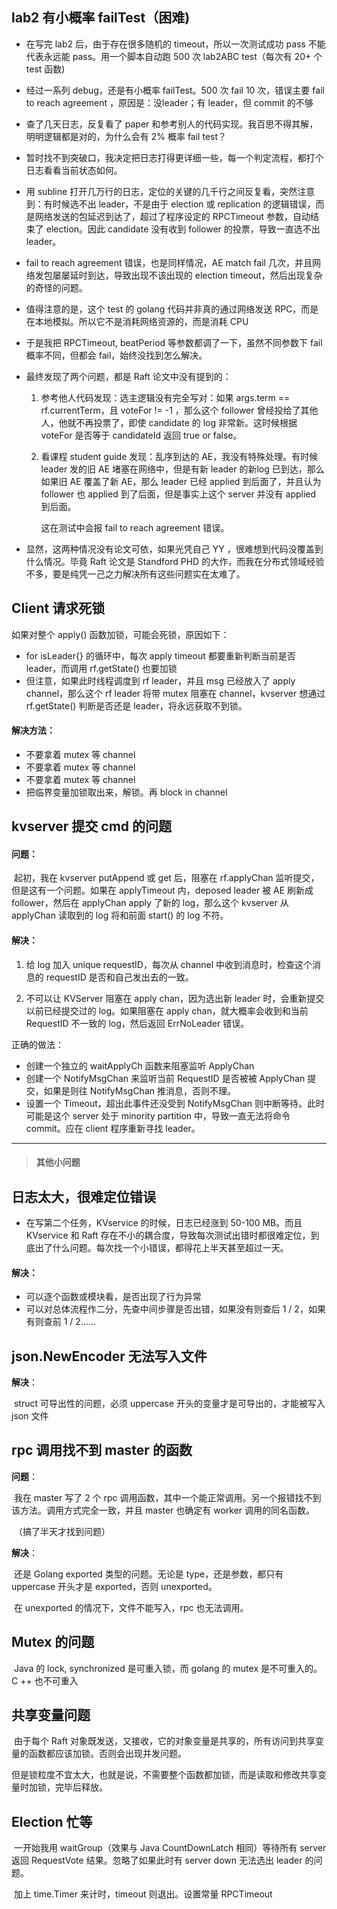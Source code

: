 

## lab2 有小概率 failTest（困难)

- 在写完 lab2 后，由于存在很多随机的 timeout，所以一次测试成功 pass 不能代表永远能 pass。用一个脚本自动跑 500 次 lab2ABC test（每次有 20+ 个 test 函数)

- 经过一系列 debug，还是有小概率 failTest。500 次 fail 10 次，错误主要 fail to reach agreement ，原因是：没leader；有 leader，但 commit 的不够

- 查了几天日志，反复看了 paper 和参考别人的代码实现。我百思不得其解，明明逻辑都是对的，为什么会有 2% 概率 fail test？

- 暂时找不到突破口，我决定把日志打得更详细一些，每一个判定流程，都打个日志看看当前状态如何。

- 用 subline 打开几万行的日志，定位的关键的几千行之间反复看，突然注意到：有时候选不出 leader，不是由于 election 或 replication 的逻辑错误，而是网络发送的包延迟到达了，超过了程序设定的 RPCTimeout 参数，自动结束了 election。因此 candidate 没有收到 follower 的投票，导致一直选不出 leader。

- fail to reach agreement 错误，也是同样情况，AE match fail 几次，并且网络发包屡屡延时到达，导致出现不该出现的 election timeout，然后出现复杂的奇怪的问题。

- 值得注意的是，这个 test 的 golang 代码并非真的通过网络发送 RPC，而是在本地模拟。所以它不是消耗网络资源的，而是消耗 CPU

- 于是我把 RPCTimeout, beatPeriod 等参数都调了一下，虽然不同参数下 fail 概率不同，但都会 fail，始终没找到怎么解决。

  

- 最终发现了两个问题，都是 Raft 论文中没有提到的：

  1. 参考他人代码发现：选主逻辑没有完全写对：如果 args.term == rf.currentTerm，且 voteFor != -1 ，那么这个 follower 曾经投给了其他人，他就不再投票了，即使 candidate 的 log 非常新。这时候根据 voteFor 是否等于 candidateId 返回 true or false。

  2. 看课程 student guide 发现：乱序到达的 AE，我没有特殊处理。有时候 leader 发的旧 AE 堵塞在网络中，但是有新 leader 的新log 已到达，那么如果旧 AE 覆盖了新 AE，那么 leader 已经 applied 到后面了，并且认为 follower 也 applied 到了后面，但是事实上这个 server 并没有 applied 到后面。

     这在测试中会报 fail to reach agreement 错误。

- 显然，这两种情况没有论文可依，如果光凭自己 YY ，很难想到代码没覆盖到什么情况。毕竟 Raft 论文是 Standford PHD 的大作，而我在分布式领域经验不多，要是纯凭一己之力解决所有这些问题实在太难了。

  





## Client 请求死锁

如果对整个 apply() 函数加锁，可能会死锁，原因如下：

- for isLeader{} 的循环中，每次 apply timeout 都要重新判断当前是否 leader，而调用 rf.getState() 也要加锁
- 但注意，如果此时线程调度到 rf leader，并且 msg 已经放入了 apply channel，那么这个 rf leader 将带 mutex 阻塞在 channel，kvserver 想通过 rf.getState() 判断是否还是 leader，将永远获取不到锁。

#### 解决方法：

* 不要拿着 mutex 等 channel
* 不要拿着 mutex 等 channel
* 不要拿着 mutex 等 channel
* 把临界变量加锁取出来，解锁。再 block in channel





## kvserver 提交 cmd 的问题

#### **问题**： 

​	起初，我在 kvserver putAppend 或 get 后，阻塞在 rf.applyChan 监听提交，但是这有一个问题。如果在 applyTimeout 内，deposed leader 被 AE 刷新成 follower，然后在 applyChan apply 了新的 log，那么这个 kvserver 从 applyChan 读取到的 log 将和前面 start() 的 log 不符。

#### 解决：

1. 给 log 加入 unique requestID，每次从 channel 中收到消息时，检查这个消息的 requestID 是否和自己发出去的一致。

2.  不可以让 KVServer 阻塞在 apply chan，因为选出新 leader 时，会重新提交以前已经提交过的 log。如果阻塞在 apply chan，就大概率会收到和当前 RequestID 不一致的 log，然后返回 ErrNoLeader 错误。

   正确的做法：

   - 创建一个独立的 waitApplyCh 函数来阻塞监听 ApplyChan
   - 创建一个 NotifyMsgChan 来监听当前 RequestID 是否被被 ApplyChan 提交，如果是则往 NotifyMsgChan  推消息，否则不理。
   - 设置一个 Timeout，超出此事件还没受到 NotifyMsgChan 则中断等待。此时可能是这个 server 处于 minority partition 中，导致一直无法将命令 commit。应在 client 程序重新寻找 leader。















---

> #### 其他小问题





## 日志太大，很难定位错误

- 在写第二个任务，KVservice 的时候，日志已经涨到 50-100 MB。而且 KVservice 和 Raft 存在不小的耦合度，导致每次测试出错时都很难定位，到底出了什么问题。每次找一个小错误，都得花上半天甚至超过一天。

  

#### 解决：

- 可以逐个函数或模块看，是否出现了行为异常
- 可以对总体流程作二分，先查中间步骤是否出错，如果没有则查后 1 / 2，如果有则查前 1 / 2……







## json.NewEncoder 无法写入文件

**解决**：

​	struct 可导出性的问题，必须 uppercase 开头的变量才是可导出的，才能被写入 json 文件



## rpc 调用找不到 master 的函数

**问题**：

​	我在 master 写了 2 个 rpc 调用函数，其中一个能正常调用。另一个报错找不到该方法。调用方式完全一致，并且 master 也确定有 worker 调用的同名函数。

​	（搞了半天才找到问题）

**解决**：

​	还是 Golang exported 类型的问题。无论是 type，还是参数，都只有 uppercase 开头才是 exported，否则 unexported。

​	在 unexported 的情况下，文件不能写入，rpc 也无法调用。



## Mutex 的问题

​	Java 的 lock, synchronized 是可重入锁，而 golang 的 mutex 是不可重入的。C ++ 也不可重入



## 共享变量问题

​	由于每个 Raft 对象既发送，又接收，它的对象变量是共享的，所有访问到共享变量的函数都应该加锁。否则会出现并发问题。

​	但是锁粒度不宜太大，也就是说，不需要整个函数都加锁，而是读取和修改共享变量时加锁，完毕后释放。



## Election 忙等

​	一开始我用 waitGroup（效果与 Java CountDownLatch 相同）等待所有 server 返回 RequestVote 结果。忽略了如果此时有 server down 无法选出 leader 的问题。

​	加上 time.Timer 来计时，timeout 则退出。设置常量 RPCTimeout











